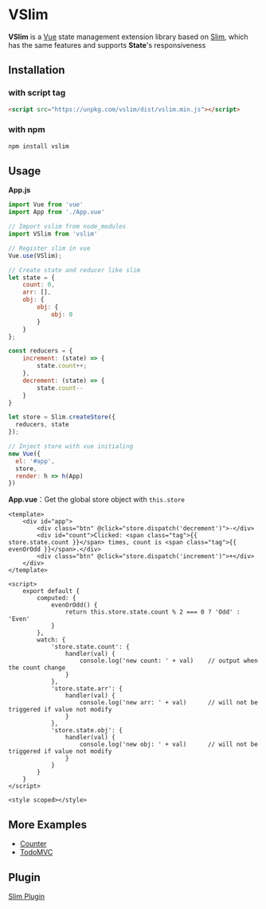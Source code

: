 # VSlim

**VSlim** is a [Vue](https://cn.vuejs.org/) state management extension library based on [Slim](/zh/intro.html), which has the same features and supports **State**'s responsiveness

## Installation

### with script tag

```html
<script src="https://unpkg.com/vslim/dist/vslim.min.js"></script>
```

### with npm

```bash
npm install vslim
```

## Usage

**App.js**

```javascript
import Vue from 'vue'
import App from './App.vue'

// Import vslim from node_modules
import VSlim from 'vslim'

// Register slim in vue
Vue.use(VSlim);

// Create state and reducer like slim
let state = {
    count: 0,
    arr: [],
    obj: {
        obj: {
            obj: 0
        }
    }
};

const reducers = {
    increment: (state) => {
        state.count++;
    },
    decrement: (state) => {
        state.count--
    }
}

let store = Slim.createStore({
  reducers, state
});

// Inject store with vue initialing
new Vue({
  el: '#app',
  store,
  render: h => h(App)
})
```

**App.vue**：Get the global store object with `this.store`

```vue
<template>
    <div id="app">
        <div class="btn" @click="store.dispatch('decrement')">-</div>
        <div id="count">Clicked: <span class="tag">{{ store.state.count }}</span> times, count is <span class="tag">{{ evenOrOdd }}</span>.</div>
        <div class="btn" @click="store.dispatch('increment')">+</div>
    </div>
</template>

<script>
    export default {
        computed: {
            evenOrOdd() {
                return this.store.state.count % 2 === 0 ? 'Odd' : 'Even'
            }
        },
        watch: {
            'store.state.count': {
                handler(val) {
                    console.log('new count: ' + val)    // output when the count change
                }
            },
            'store.state.arr': {
                handler(val) {
                    console.log('new arr: ' + val)      // will not be triggered if value not modify 
                }
            },
            'store.state.obj': {
                handler(val) {
                    console.log('new obj: ' + val)      // will not be triggered if value not modify
                }
            }
        }
    }
</script>

<style scoped></style>
```

## More Examples
* [Counter](https://github.com/victor0210/slim/tree/master/example/counter)
* [TodoMVC](https://github.com/victor0210/slim/tree/master/example/todomvc)

## Plugin
[Slim Plugin](/plugin.html)
